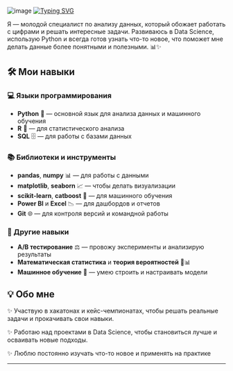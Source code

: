![image](https://github.com/user-attachments/assets/2bda6bf8-24d0-4fc9-9a03-1ec63aae8aa5)
[![Typing SVG](https://readme-typing-svg.demolab.com?font=Fira+&weight=500&pause=1001&color=5D1683&vCenter=true&width=435&lines=Console+println+%22Hello+world%22)](https://git.io/typing-svg)

Я — молодой специалист по анализу данных, который обожает работать с цифрами и решать интересные задачи. Развиваюсь в Data Science, использую Python и всегда готов узнать что-то новое, что поможет мне делать данные более понятными и полезными. 📊✨

## 🛠️ Мои навыки

### 💻 Языки программирования
- **Python** 🐍 — основной язык для анализа данных и машинного обучения
- **R** 📐 — для статистического анализа
- **SQL** 🗄️ — для работы с базами данных

### 📚 Библиотеки и инструменты
- **pandas**, **numpy** 📊 — для работы с данными
- **matplotlib**, **seaborn** 📈 — чтобы делать визуализации
- **scikit-learn**, **catboost** 🤖 — для машинного обучения
- **Power BI** и **Excel** 📉 — для дашбордов и отчетов
- **Git** 🌐 — для контроля версий и командной работы

### 🎯 Другие навыки
- **A/B тестирование** ⚖️ — провожу эксперименты и анализирую результаты
- **Математическая статистика** и **теория вероятностей** 📐📊
- **Машинное обучение** 🤖 — умею строить и настраивать модели

## 💡 Обо мне

✨ Участвую в хакатонах и кейс-чемпионатах, чтобы решать реальные задачи и прокачивать свои навыки.

✨ Работаю над проектами в Data Science, чтобы становиться лучше и осваивать новые подходы.

✨ Люблю постоянно изучать что-то новое и применять на практике

---

